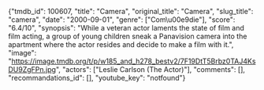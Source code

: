 {"tmdb_id": 100607, "title": "Camera", "original_title": "Camera", "slug_title": "camera", "date": "2000-09-01", "genre": ["Com\u00e9die"], "score": "6.4/10", "synopsis": "While a veteran actor laments the state of film and film acting, a group of young children sneak a Panavision camera into the apartment where the actor resides and decide to make a film with it.", "image": "https://image.tmdb.org/t/p/w185_and_h278_bestv2/7F19DtT5Brbz0TAJ4KsDU9ZgFPn.jpg", "actors": ["Leslie Carlson (The Actor)"], "comments": [], "recommandations_id": [], "youtube_key": "notfound"}
